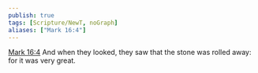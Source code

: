 ```yaml
---
publish: true
tags: [Scripture/NewT, noGraph]
aliases: ["Mark 16:4"]
---
```

[Mark 16:4](https://churchofjesuschrist.org/study/scriptures/nt/mark/16?lang=eng&id=p4#p4) And when they looked, they saw that the stone was rolled away: for it was very great.
